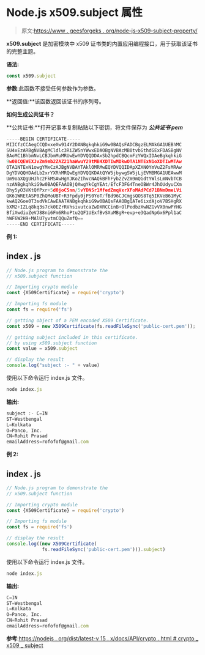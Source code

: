 # Node.js x509.subject 属性

> 原文:[https://www . geesforgeks . org/node-js-x509-subject-property/](https://www.geeksforgeeks.org/node-js-x509-subject-property/)

**x509.subject** 是加密模块中 x509 证书类的内置应用编程接口，用于获取该证书的完整主题。

**语法:**

```js
const x509.subject
```

**参数**:此函数不接受任何参数作为参数。

**返回值:**该函数返回该证书的序列号。

**如何生成公共证书？**

**公共证书:**打开记事本复制粘贴以下密钥，将文件保存为 ***公共证书 pem***

```js
-----BEGIN CERTIFICATE-----
MIICfzCCAegCCQDxxeXw914Y2DANBgkqhkiG9w0BAQsFADCBgzELMAkGA1UEBhMC
SU4xEzARBgNVBAgMCldlc3RiZW5nYWwxEDAOBgNVBAcMB0tvbGthdGExFDASBgNV
BAoMC1BhbmNvLCBJbmMuMRUwEwYDVQQDDAxSb2hpdCBQcmFzYWQxIDAeBgkqhkiG
9w0BCQEWEXJvZm9mb2ZAZ21haWwuY29tMB4XDTIwMDkwOTA1NTExN1oXDTIwMTAw
OTA1NTExN1owgYMxCzAJBgNVBAYTAklOMRMwEQYDVQQIDApXZXN0YmVuZ2FsMRAw
DgYDVQQHDAdLb2xrYXRhMRQwEgYDVQQKDAtQYW5jbywgSW5jLjEVMBMGA1UEAwwM
Um9oaXQgUHJhc2FkMSAwHgYJKoZIhvcNAQkBFhFyb2ZvZm9mQGdtYWlsLmNvbTCB
nzANBgkqhkiG9w0BAQEFAAOBjQAwgYkCgYEAt/EfcF3FG4TneOBWr4JhOUdyuCXm
Dhy5yO3VKtQfPxr+5d0joCSnn/5vYDNSr1MfedZmqVxrXFoMAdPCd71BNmDmeLVi
QK61WREtASP0ZhQMoUBT+R3Fpdy0jPS0YoT/fBd96CJCmgsQOS8Tq5IKVeB61MyC
kwAQ2Goe0T3sdVkCAwEAATANBgkqhkiG9w0BAQsFAAOBgQATe6ixdAjoV7BSHgRX
bXM2+IZLq8kq3s7ck0EZrRVhsivutcaZwDXRCCinB+OlPedbzXwNZGvVX0nwPYHG
BfiXwdiuZeVJ88ni6Fm6RhoPtu2QF1UExfBvSXuMBgR+evp+e3QadNpGx6Ppl1aC
hWF6W2H9+MAlU7yvtmCQQuZmfQ==
-----END CERTIFICATE-----
```

**例 1:**

## index . js

```js
// Node.js program to demonstrate the  
// x509.subject function

// Importing crypto module
const {X509Certificate} = require('crypto')

// Importing fs module
const fs = require('fs')

// getting object of a PEM encoded X509 Certificate. 
const x509 = new X509Certificate(fs.readFileSync('public-cert.pem'));

// getting subject included in this certificate.
// by using x509.subject function
const value = x509.subject

// display the result
console.log("subject :- " + value)
```

使用以下命令运行 index.js 文件。

```js
node index.js
```

**输出:**

```js
subject :- C=IN
ST=Westbengal
L=Kolkata
O=Panco, Inc.
CN=Rohit Prasad
emailAddress=rofofof@gmail.com
```

**例 2:**

## index . js

```js
// Node.js program to demonstrate the  
// x509.subject function

// Importing crypto module
const {X509Certificate} = require('crypto')

// Importing fs module
const fs = require('fs')

// display the result
console.log((new X509Certificate(
             fs.readFileSync('public-cert.pem'))).subject)
```

使用以下命令运行 index.js 文件。

```js
node index.js
```

**输出:**

```js
C=IN
ST=Westbengal
L=Kolkata
O=Panco, Inc.
CN=Rohit Prasad
emailAddress=rofofof@gmail.com
```

**参考**:[https://nodejs . org/dist/latest-v 15 . x/docs/API/crypto . html # crypto _ x509 _ subject](https://nodejs.org/dist/latest-v15.x/docs/api/crypto.html#crypto_x509_subject)